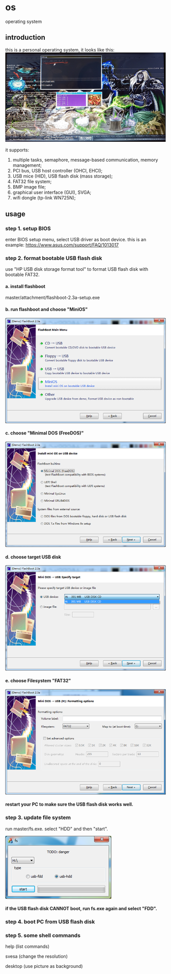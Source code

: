 # os
operating system

## introduction
this is a personal operating system, it looks like this:
![screenshot](attachment/screenshot.png)

it supports:
1. multiple tasks, semaphore, message-based communication, memory management;
2. PCI bus, USB host controller (OHCI, EHCI);
3. USB mice (HID), USB flash disk (mass storage);
4. FAT32 file system;
5. BMP image file;
6. graphical user interface (GUI), SVGA;
7. wifi dongle (tp-link WN725N);

## usage

### step 1. setup BIOS
enter BIOS setup menu, select USB driver as boot device.
this is an example: https://www.asus.com/support/FAQ/1013017

### step 2. format bootable USB flash disk
use "HP USB disk storage format tool" to format USB flash disk with bootable FAT32.
#### a. install flashboot
master/attachment/flashboot-2.3a-setup.exe
#### b. run flashboot and choose "MiniOS"
![](attachment/flashboot%20-%202.png)
#### c. choose "Minimal DOS (FreeDOS)"
![](attachment/flashboot%20-%203.png)
#### d. choose target USB disk
![](attachment/flashboot%20-%204.png)
#### e. choose Filesystem "FAT32"
![](attachment/flashboot%20-%205.png)

#### restart your PC to make sure the USB flash disk works well.

### step 3. update file system
run master/fs.exe. select "HDD" and then "start".

![](attachment/fs%20-%201.png)
#### if the USB flash disk CANNOT boot, run fs.exe again and select "FDD".

### step 4. boot PC from USB flash disk

### step 5. some shell commands
help (list commands)

svesa (change the resolution)

desktop (use picture as background)
